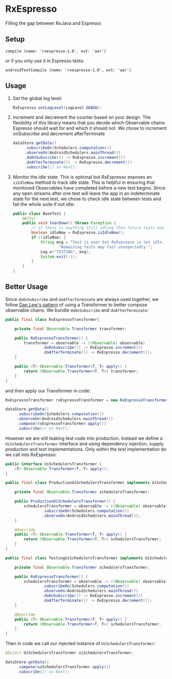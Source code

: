 # RxEspresso
Filling the gap between RxJava and Espresso



## Setup

```
compile (name: 'rxespresso-1.0', ext: 'aar')
```

or if you only use it in Espresso tests:

```
androidTestCompile (name: 'rxespresso-1.0', ext: 'aar')
```

## Usage

1. Set the global log level:

    ```java
    RxEspresso.setLogLevel(LogLevel.DEBUG);
    ```

2. Increment and decrement the counter based on your design. The flexibility of this library means that you decide which Observable chains Espresso should wait for and which it should not. We chose to increment onSubscribe and decrement afterTerminate

    ```java
    dataStore.getData()
         .subscribeOn(Schedulers.computation())
         .observeOn(AndroidSchedulers.mainThread())
         .doOnSubscribe(() -> RxEspresso.increment())
         .doAfterTerminate(() -> RxEspresso.decrement())
         .subscribe(// on Next);
    ```

3. Monitor the idle state. This is optional but RxEspresso exposes an `isIdleNow` method to track idle state. This is helpful in ensuring that monitored Observables have completed before a new test begins. Since any open streams after one test will leave the app in an indeterminate state for the next test, we chose to check idle state between tests and fail the whole suite if not idle:

    ```java
    public class BaseTest {
        @After
   	    public void tearDown() throws Exception {
            // if there is anything still idling then future tests may fail
	        boolean idleNow = RxEspresso.isIdleNow();
    	    if (!idleNow) {
			    String msg = "Test is over but RxEspresso is not idle. " +
            	        "Remaining tests may fail unexpectedly.";
	            Log.e("TESTING", msg);
    	        System.exit(-1);
            }
   	    }
    }
    ```

## Better Usage

Since `doOnSubscribe` and `doAfterTerminate` are always used together, we follow [Dan Lew's pattern](http://blog.danlew.net/2015/03/02/dont-break-the-chain/) of using a Transformer to better compose observable chains. We bundle `doOnSubscribe` and `doAfterTerminate`:

```java
public final class RxEspressoTransformer{

    private final Observable.Transformer transformer;

    public RxEspressoTransformer() {
        transformer = observable -> ((Observable) observable)
                .doOnSubscribe(() -> RxEspresso.increment())
                .doAfterTerminate(() -> RxEspresso.decrement());
    }

    public <T> Observable.Transformer<T, T> apply() {
        return (Observable.Transformer<T, T>) transformer;
    }
}	
```

and then apply our Transformer in code:

```java
RxEspressoTransformer rxEspressoTransformer = new RxEspressoTransformer();

dataStore.getData()
     .subscribeOn(Schedulers.computation())
     .observeOn(AndroidSchedulers.mainThread())
     .compose(rxEspressoTransformer.apply())
     .subscribe(// on Next);
```

However we are still leaking test code into production. Instead we define a `UiSchedulersTransformer` interface and using dependency injection, supply *production* and *test* implementations. Only within the *test* implementation do we call into RxEspresso:


```java
public interface UiSchedulersTransformer {
    <T> Observable.Transformer<T, T> apply();
}
```

```java
public final class ProductionUiSchedulersTransformer implements UiSchedulersTransformer {

    private final Observable.Transformer schedulersTransformer;

    public ProductionUiSchedulersTransformer() {
        schedulersTransformer = observable -> ((Observable) observable)
                .subscribeOn(Schedulers.computation())
                .observeOn(AndroidSchedulers.mainThread());
    }

    @Override
    public <T> Observable.Transformer<T, T> apply() {
        return (Observable.Transformer<T, T>) schedulersTransformer;
    }
}
```

```java
public final class TestingUiSchedulersTransformer implements UiSchedulersTransformer {

    private final Observable.Transformer schedulersTransformer;

    public RxEspressoTransformer() {
        schedulersTransformer = observable -> ((Observable) observable)
                .subscribeOn(Schedulers.computation())
                .observeOn(AndroidSchedulers.mainThread())
                .doOnSubscribe(() -> RxEspresso.increment())
                .doAfterTerminate(() -> RxEspresso.decrement());
    }

    @Override
    public <T> Observable.Transformer<T, T> apply() {
        return (Observable.Transformer<T, T>) schedulersTransformer;
    }
}
```

Then in code we call our injected instance of `UiSchedulersTransformer`:

```java
@Inject UiSchedulersTransformer uiSchedulersTransformer;

dataStore.getData()
     .compose(uiSchedulersTransformer.apply())
     .subscribe(// on Next);
```
